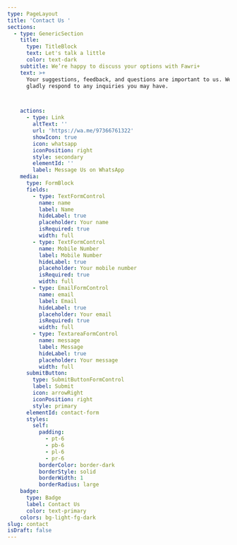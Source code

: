 ```yaml
---
type: PageLayout
title: 'Contact Us '
sections:
  - type: GenericSection
    title:
      type: TitleBlock
      text: Let's talk a little
      color: text-dark
    subtitle: We’re happy to discuss your options with Fawri+
    text: >+
      Your suggestions, feedback, and questions are important to us. We will
      gladly respond to any inquiries you may have.



    actions:
      - type: Link
        altText: ''
        url: 'https://wa.me/97366761322'
        showIcon: true
        icon: whatsapp
        iconPosition: right
        style: secondary
        elementId: ''
        label: Message Us on WhatsApp
    media:
      type: FormBlock
      fields:
        - type: TextFormControl
          name: name
          label: Name
          hideLabel: true
          placeholder: Your name
          isRequired: true
          width: full
        - type: TextFormControl
          name: Mobile Number
          label: Mobile Number
          hideLabel: true
          placeholder: Your mobile number
          isRequired: true
          width: full
        - type: EmailFormControl
          name: email
          label: Email
          hideLabel: true
          placeholder: Your email
          isRequired: true
          width: full
        - type: TextareaFormControl
          name: message
          label: Message
          hideLabel: true
          placeholder: Your message
          width: full
      submitButton:
        type: SubmitButtonFormControl
        label: Submit
        icon: arrowRight
        iconPosition: right
        style: primary
      elementId: contact-form
      styles:
        self:
          padding:
            - pt-6
            - pb-6
            - pl-6
            - pr-6
          borderColor: border-dark
          borderStyle: solid
          borderWidth: 1
          borderRadius: large
    badge:
      type: Badge
      label: Contact Us
      color: text-primary
    colors: bg-light-fg-dark
slug: contact
isDraft: false
---
```

